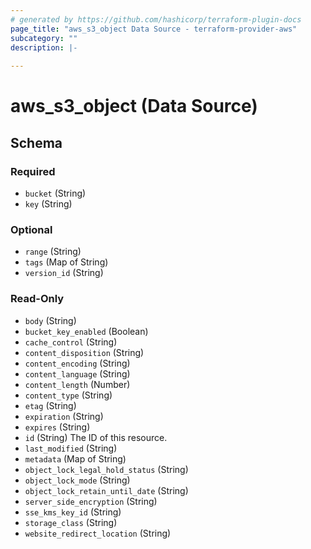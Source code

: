 ```yaml
---
# generated by https://github.com/hashicorp/terraform-plugin-docs
page_title: "aws_s3_object Data Source - terraform-provider-aws"
subcategory: ""
description: |-
  
---
```


# aws_s3_object (Data Source)





<!-- schema generated by tfplugindocs -->
## Schema

### Required

- `bucket` (String)
- `key` (String)

### Optional

- `range` (String)
- `tags` (Map of String)
- `version_id` (String)

### Read-Only

- `body` (String)
- `bucket_key_enabled` (Boolean)
- `cache_control` (String)
- `content_disposition` (String)
- `content_encoding` (String)
- `content_language` (String)
- `content_length` (Number)
- `content_type` (String)
- `etag` (String)
- `expiration` (String)
- `expires` (String)
- `id` (String) The ID of this resource.
- `last_modified` (String)
- `metadata` (Map of String)
- `object_lock_legal_hold_status` (String)
- `object_lock_mode` (String)
- `object_lock_retain_until_date` (String)
- `server_side_encryption` (String)
- `sse_kms_key_id` (String)
- `storage_class` (String)
- `website_redirect_location` (String)
